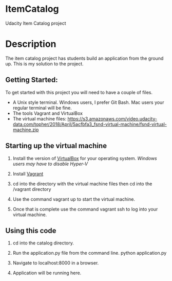 # ItemCatalog
Udacity Item Catalog project


# Description

The item catalog project has students build an application from the ground up. This is my solution to the project.

## Getting Started:

To get started with this project you will need to have a couple of files.

* A Unix style terminal. Windows users, I prefer Git Bash. Mac users your regular terminal will be fine.
* The tools Vagrant and VirtualBox
* The virtual machine files: https://s3.amazonaws.com/video.udacity-data.com/topher/2018/April/5acfbfa3_fsnd-virtual-machine/fsnd-virtual-machine.zip


## Starting up the virtual machine

1. Install the version of [VirtualBox](https://www.virtualbox.org/wiki/Download_Old_Builds_5_1) for your operating system.
 _Windows users may have to disable Hyper-V_

2. Install [Vagrant](https://www.vagrantup.com)

3. cd into the directory with the virtual machine files then cd into the /vagrant directory

4. Use the command vagrant up to start the virtual machine.

5. Once that is complete use the command vagrant ssh to log into your virtual machine.


## Using this code

1. cd into the catalog directory.

2. Run the application.py file from the command line. python application.py

3. Navigate to localhost:8000 in a browser.

4. Application will be running here.

